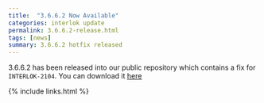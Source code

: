 ```yaml
---
title:  "3.6.6.2 Now Available"
categories: interlok update
permalink: 3.6.6.2-release.html
tags: [news]
summary: 3.6.6.2 hotfix released
---
```


3.6.6.2 has been released into our public repository which contains a fix for `INTERLOK-2104`. You can download it [here][]

[here]: https://development.adaptris.net/nexus/content/repositories/releases/com/adaptris/adp-core/3.6.6.2-RELEASE/

{% include links.html %}
